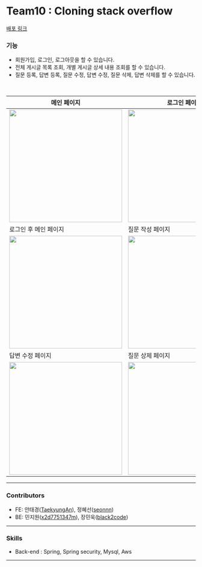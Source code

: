 # Team10 : Cloning stack overflow

[배포 링크](http://pre-project-bucket-deploy.s3-website.ap-northeast-2.amazonaws.com/) 

### 기능

- 회원가입, 로그인, 로그아웃을 할 수 있습니다.
- 전체 게시글 목록 조회, 개별 게시글 상세 내용 조회를 할 수 있습니다.
- 질문 등록, 답변 등록, 질문 수정, 답변 수정, 질문 삭제, 답변 삭제를 할 수 있습니다.

<br />

|메인 페이지|로그인 페이지|회원가입 페이지|
|------|---|---|
|<img src="https://user-images.githubusercontent.com/62936128/190893345-941715f2-1d3b-4e26-a195-1deb047a9b83.png" width="300px" height="300px">| <img src="https://user-images.githubusercontent.com/62936128/190893566-d408c0d1-09a0-47e7-ad2b-308ac9380579.PNG" width="300px" height="300px">|<img src="https://user-images.githubusercontent.com/62936128/190893625-402f0065-c71e-4b69-93c1-8e0f42971e8b.PNG" width="300px" height="300px">|
|로그인 후 메인 페이지|질문 작성 페이지|질문 수정 페이지|
<img src="https://user-images.githubusercontent.com/62936128/190893722-22b265ae-b5a4-4d66-9abf-7fbbf4b9073b.png" width="300px" height="300px">|<img src="https://user-images.githubusercontent.com/62936128/190893818-f36156ff-39a4-4bd1-9bd1-2e7bc6863d94.png" width="300px" height="300px">|<img src="https://user-images.githubusercontent.com/62936128/190893945-698059b1-b1b6-4d34-a09b-6096ca1666b1.png" width="300px" height="300px">
|답변 수정 페이지|질문 상제 페이지|
|<img src="https://user-images.githubusercontent.com/62936128/190893965-1a81cc77-ba63-4a73-b67d-b6c09f3805d7.PNG" width="300px" height="300px">|<img src="https://user-images.githubusercontent.com/62936128/190894175-731c517d-d76b-45c8-95a4-e10f01df9b52.png" width="300px" height="300px">|

---

### Contributors

- FE: 안태경([TaekyungAn](https://github.com/TaekyungAn)), 정혜선([seonnn](https://github.com/seonnn))
- BE: 민지원([x2d7751347m](https://github.com/x2d7751347m)), 장민욱([black2code](https://github.com/black2code))

---

### Skills

- Back-end : Spring, Spring security, Mysql, Aws

---

<!-- ### Project Wiki

프로젝트 팀 정보, 기획, 아키텍쳐에 대한 자세한 안내입니다.
(링크) -->
